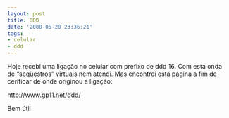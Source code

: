 ```yaml
---
layout: post
title: DDD
date: '2008-05-28 23:36:21'
tags:
- celular
- ddd
---
```



Hoje recebi uma ligação no celular com prefixo de ddd 16. Com esta onda de “seqüestros” virtuais nem atendi. Mas encontrei esta página a fim de cerificar de onde originou a ligação:

http://www.gp11.net/ddd/

Bem útil


